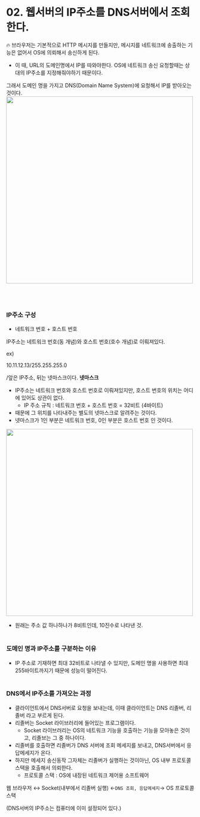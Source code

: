 # 02. 웹서버의 IP주소를 DNS서버에서 조회한다.

<aside>
🔥 브라우저는 기본적으로 HTTP 메시지를 만들지만, 메시지를 네트워크에 송출하는 기능은 없어서 OS에 의뢰해서 송신하게 된다.

- 이 때, URL의 도메인명에서 IP를 따와야한다.
OS에 네트워크 송신 요청할때는 상대의 IP주소를 지정해줘야하기 때문이다.
</aside>

그래서 도메인 명을 가지고 DNS(Domain Name System)에 요청해서 IP를 받아오는 것이다.
<img width = "500px" img src= "https://github.com/AlgoMango/Season2/assets/59204352/5a4467fb-a1db-4045-a9aa-7a435c91e6b3">

<br></br>
### IP주소 구성

- 네트워크 번호 + 호스트 번호

IP주소는 네트워크 번호(동 개념)와 호스트 번호(호수 개념)로 이뤄져있다.

ex)

10.11.12.13/255.255.255.0

/앞은 IP주소, 뒤는 넷마스크이다.
**넷마스크**

- IP주소는 네트워크 번호와 호스트 번호로 이뤄져있지만, 호스트 번호의 위치는 어디에 있어도 상관이 없다.
    - IP 주소 규칙 : 네트워크 번호 + 호스트 번호 = 32비트 (4바이트)
- 때문에 그 위치를 나타내주는 별도의 넷마스크로 알려주는 것이다.
- 넷마스크가 1인 부분은 네트워크 번호, 0인 부분은 호스트 번호 인 것이다.
<img width = "500px" img src= "https://github.com/AlgoMango/Season2/assets/59204352/244363f2-94c4-4103-a6d2-58304e2d33c1">

- 원래는 주소 값 하나하나가 8비트인데, 10진수로 나타낸 것.
<br></br>

### 도메인 명과 IP주소를 구분하는 이유

- IP 주소로 기재하면 최대 32비트로 나타낼 수 있지만, 도메인 명을 사용하면 최대 255바이트까지기 때문에 성능이 떨어진다.
<br></br>

### DNS에서 IP주소를 가져오는 과정

- 클라이언트에서 DNS서버로 요청을 보내는데, 이때 클라이언트는 DNS 리졸버, 리졸버 라고 부르게 된다.
- 리졸버는 Socket 라이브러리에 들어있는 프로그램이다.
    - Socket 라이브러리는 OS의 네트워크 기능을 호출하는 기능을 모아놓은 것이고, 리졸브는 그 중 하나이다.
- 리졸버를 호출하면 리졸버가 DNS 서버에 조회 메세지를 보내고, DNS서버에서 응답메세지가 온다.
- 하지만 메세지 송신동작 그자체는 리졸버가 실행하는 것이아닌, OS 내부 프로토콜 스택을 호출해서 의뢰한다.
    - 프로토콜 스택 : OS에 내장된 네트워크 제어용 소프트웨어

웹 브라우저 ↔ Socket(내부에서 리졸버 실행) ←`DNS 조회, 응답메세지`→ OS 프로토콜 스택

(DNS서버의 IP주소는 컴퓨터에 이미 설정되어 있다.)
